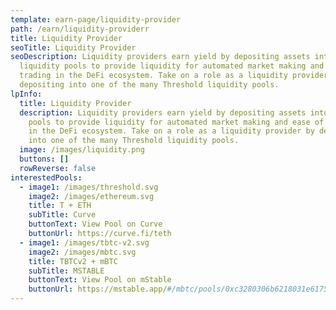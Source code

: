```yaml
---
template: earn-page/liquidity-provider
path: /earn/liquidity-providerr
title: Liquidity Provider
seoTitle: Liquidity Provider
seoDescription: Liquidity providers earn yield by depositing assets into
  liquidity pools to provide liquidity for automated market making and ease of
  trading in the DeFi ecosystem. Take on a role as a liquidity provider by
  depositing into one of the many Threshold liquidity pools.
lpInfo:
  title: Liquidity Provider
  description: Liquidity providers earn yield by depositing assets into liquidity
    pools to provide liquidity for automated market making and ease of trading
    in the DeFi ecosystem. Take on a role as a liquidity provider by depositing
    into one of the many Threshold liquidity pools.
  image: /images/liquidity.png
  buttons: []
  rowReverse: false
interestedPools:
  - image1: /images/threshold.svg
    image2: /images/ethereum.svg
    title: T + ETH
    subTitle: Curve
    buttonText: View Pool on Curve
    buttonUrl: https://curve.fi/teth
  - image1: /images/tbtc-v2.svg
    image2: /images/mbtc.svg
    title: TBTCv2 + mBTC
    subTitle: MSTABLE
    buttonText: View Pool on mStable
    buttonUrl: https://mstable.app/#/mbtc/pools/0xc3280306b6218031e61752d060b091278d45c329
---
```

